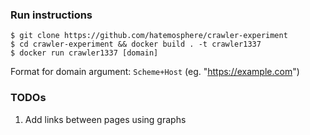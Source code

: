 ### Run instructions

```
$ git clone https://github.com/hatemosphere/crawler-experiment
$ cd crawler-experiment && docker build . -t crawler1337
$ docker run crawler1337 [domain]
```
Format for domain argument: `Scheme+Host` (eg. "https://example.com")

### TODOs

1. Add links between pages using graphs
